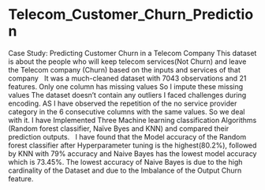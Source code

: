# Telecom_Customer_Churn_Prediction
Case Study: Predicting Customer Churn in a Telecom Company
This dataset is about the people who will keep telecom services(Not Churn) and leave the Telecom company (Churn) based on the inputs and services of that company   It was a much-cleaned dataset with 7043 observations and 21 features. Only one column has missing values So I impute these missing values The dataset doesn’t contain any outliers I faced challenges during encoding. AS I have observed the repetition of the no service provider category in the 6 consecutive columns with the same values. So we deal with it. I have Implemented Three Machine learning classification Algorithms (Random forest classifier, Naïve Byes and KNN) and compared their prediction outputs.   I have found that the Model accuracy of the Random forest classifier after Hyperparameter tuning is the highest(80.2%), followed by KNN with 79% accuracy and Naive Bayes has the lowest model accuracy which is 73.45%. The lowest accuracy of Naive Bayes is due to the high cardinality of the Dataset and due to the Imbalance of the Output Churn feature.
